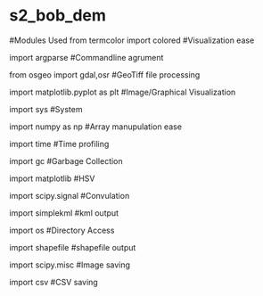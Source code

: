 # s2_bob_dem
#Modules Used
from termcolor import colored          #Visualization ease

import argparse                        #Commandline agrument

from osgeo import gdal,osr             #GeoTiff file processing

import matplotlib.pyplot as plt        #Image/Graphical Visualization

import sys                             #System 

import numpy as np                     #Array manupulation ease

import time                            #Time profiling

import gc                              #Garbage Collection

import matplotlib                      #HSV

import scipy.signal                    #Convulation

import simplekml                       #kml output

import os                              #Directory Access 

import shapefile                       #shapefile output 

import scipy.misc		               #Image saving

import csv			                   #CSV saving
